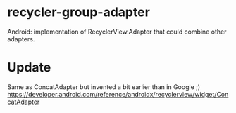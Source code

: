 # recycler-group-adapter
Android: implementation of RecyclerView.Adapter that could combine other adapters.  

# Update
Same as ConcatAdapter but invented a bit earlier than in Google ;)
https://developer.android.com/reference/androidx/recyclerview/widget/ConcatAdapter
